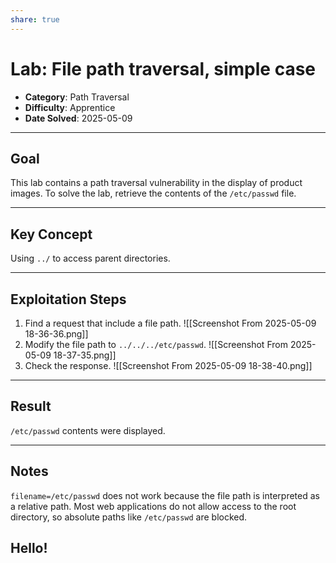 ```yaml
---
share: true
---
```

# Lab: File path traversal, simple case

- **Category**: Path Traversal
- **Difficulty**: Apprentice
- **Date Solved**: 2025-05-09

---

## Goal

This lab contains a path traversal vulnerability in the display of product images.
To solve the lab, retrieve the contents of the `/etc/passwd` file.

---

## Key Concept

Using `../` to access parent directories.

---

## Exploitation Steps

1. Find a request that include a file path.
![[Screenshot From 2025-05-09 18-36-36.png]]
2. Modify the file path to `../../../etc/passwd`.
![[Screenshot From 2025-05-09 18-37-35.png]]
3. Check the response.
![[Screenshot From 2025-05-09 18-38-40.png]]


---

## Result

`/etc/passwd` contents were displayed.

---

## Notes

`filename=/etc/passwd` does not work because the file path is interpreted as a relative path. Most web applications do not allow access to the root directory, so absolute paths like `/etc/passwd` are blocked.

## Hello!

